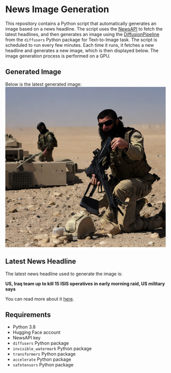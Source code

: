 # News Image Generation
This repository contains a Python script that automatically generates an image based on a news headline. The script uses the [NewsAPI](https://newsapi.org/) to fetch the latest headlines, and then generates an image using the [DiffusionPipeline](https://github.com/huggingface/diffusers) from the `diffusers` Python package for Text-to-Image task.
The script is scheduled to run every few minutes. Each time it runs, it fetches a new headline and generates a new image, which is then displayed below. The image generation process is performed on a GPU.

## Generated Image
Below is the latest generated image:
![Generated Image](image.png)

## Latest News Headline
The latest news headline used to generate the image is:

**US, Iraq team up to kill 15 ISIS operatives in early morning raid, US military says**

You can read more about it [here](https://news.google.com/rss/articles/CBMiqAFBVV95cUxOdHlJWlBKYnEtTHM5UFFsaEhmQkhCOWNkOWUzQU52S2twdXVLV3owT2lKM2w2THNnS3FzVXVJd241ZWtkcWRyNEg3c0tiTUkteC1INzJQUXpzbFdoT1V3XzFwMG5RaVdBVFdFbi1yS2xiSUd1VV9YUDc5QlRsWXJRMGVqNUgtT3BFVlBQY3p4M003RDBDVkkxd0NNNXpSeWdJbUdGb291OW_SAa4BQVVfeXFMUExHMUdxcUxjRGJienRNVEtzendWNVdVaW13MXNXWE9zbWQzdWxrblk5LU9fOGc0ZU9tenZDcnhMVFRlOEtPSnFRVi1Scl9yb3VDMlY3VFVtclpCWlJyajFCdWhjTVNISmpJZkJtT2JzN0R1Z21OU1JqVTNpejhJN2ExSWxjd2tpTkdrdjJ5NjROVTFRQ3A1dnZsaDFYX3huOGJhcUhmTjY0aG5HVVNB?oc=5).

## Requirements
- Python 3.8
- Hugging Face account
- NewsAPI key
- `diffusers` Python package
- `invisible_watermark` Python package
- `transformers` Python package
- `accelerate` Python package
- `safetensors` Python package
